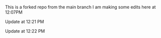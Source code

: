 This is a forked repo from the main branch
I am making some edits here at 12:07PM


Update at 12:21 PM


Update at 12:22 PM
